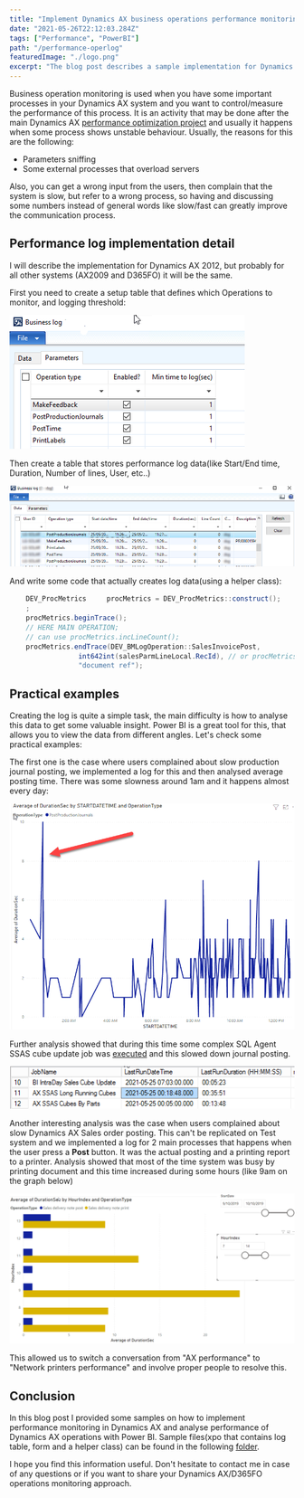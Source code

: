 ```yaml
---
title: "Implement Dynamics AX business operations performance monitoring"
date: "2021-05-26T22:12:03.284Z"
tags: ["Performance", "PowerBI"]
path: "/performance-operlog"
featuredImage: "./logo.png"
excerpt: "The blog post describes a sample implementation for Dynamics AX business operations performance monitoring and performance analysis using Power BI"
---
```


Business operation monitoring is used when you have some important processes in your Dynamics AX system and you want to control/measure the performance of this process. It is an activity that may be done after the main Dynamics AX [performance optimization project](https://denistrunin.com/performance-audit) and usually it happens when some process shows unstable behaviour. Usually, the reasons for this are the following:

- Parameters sniffing 
- Some external processes that overload servers

Also, you can get a wrong input from the users, then complain that the system is slow, but refer to a wrong process, so having and discussing some numbers instead of general words like slow/fast can greatly improve the communication process.

## Performance log implementation detail

I will describe the implementation for Dynamics AX 2012, but probably for all other systems (AX2009 and D365FO) it will be the same.

First you need to create a setup table that defines which Operations to monitor, and logging threshold:

![Log setup](LogSetup.png)

Then create a table that stores performance log data(like Start/End time, Duration, Number of lines, User, etc..)

![Log data](LogData.png)

And write some code that actually creates log data(using a helper class):

```c#
    DEV_ProcMetrics     procMetrics = DEV_ProcMetrics::construct();
    ;
    procMetrics.beginTrace();
    // HERE MAIN OPERATION;
    // can use procMetrics.incLineCount();
    procMetrics.endTrace(DEV_BMLogOperation::SalesInvoicePost,
                 int642int(salesParmLineLocal.RecId), // or procMetrics.getLineCounter()
                 "document ref");
```

## Practical examples

Creating the log is quite a simple task, the main difficulty is how to analyse this data to get some valuable insight. Power BI is a great tool for this, that allows you to view the data from different angles. Let's check some practical examples:

The first one is the case where users complained about slow production journal posting, we implemented a log for this and then analysed average posting time. There was some slowness around 1am and it happens almost every day:

![Posting journals](DailyPosting.png)

Further analysis showed that during this time some complex SQL Agent SSAS cube update job was [executed](https://github.com/TrudAX/TRUDScripts/blob/master/Performance/AX%20Technical%20Audit.md#sql-agent-jobs) and this slowed down journal posting. 

![SQL Agent job](AgentJobTimes.png)

Another interesting analysis was the case when users complained about slow Dynamics AX Sales order posting. This can't be replicated on Test system and we implemented a log for 2 main processes that happens when the user press a **Post** button. It was the actual posting and a printing report to a printer. Analysis showed that most of the time system was busy by printing document and this time increased during some hours (like 9am on the graph below) 

![Print time log](PrintTime.png)

This allowed us to switch a conversation from "AX performance" to "Network printers performance" and involve proper people to resolve this. 

## Conclusion

In this blog post I provided some samples on how to implement performance monitoring in Dynamics AX and analyse performance of Dynamics AX operations with Power BI. Sample files(xpo that contains log table, form and a helper class) can be found in the following [folder](https://github.com/TrudAX/TRUDScripts/tree/master/Performance/Jobs/TimeLogTable).

I hope you find this information useful. Don't hesitate to contact me in case of any questions or if you want to share your Dynamics AX/D365FO operations monitoring approach. 

